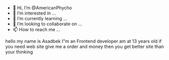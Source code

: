 - 👋 Hi, I’m @AmericanPhycho
- 👀 I’m interested in ...
- 🌱 I’m currently learning ...
- 💞️ I’m looking to collaborate on ...
- 📫 How to reach me ...

<!---
AmericanPhycho/AmericanPhycho is a ✨ special ✨ repository because its `README.md` (this file) appears on your GitHub profile.
You can click the Preview link to take a look at your changes.
--->
hello my name is Asadbek 
I"m an Frontend developer 
am at 13 years old
if you need web site give me a order and money then you get better site than your thinking


